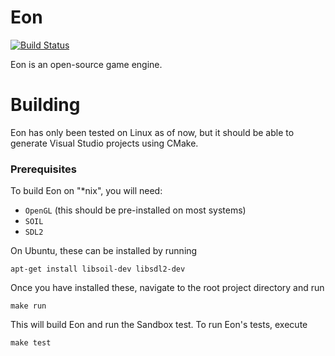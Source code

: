 # Eon
[![Build Status](https://travis-ci.org/icebit/Eon.svg?branch=master)](https://travis-ci.org/icebit/Eon)

Eon is an open-source game engine.

# Building

Eon has only been tested on Linux as of now, but it should be able to generate Visual Studio projects using CMake.

### Prerequisites

To build Eon on "*nix", you will need:

* `OpenGL` (this should be pre-installed on most systems)
* `SOIL`
* `SDL2`

On Ubuntu, these can be installed by running

`apt-get install libsoil-dev libsdl2-dev`

Once you have installed these, navigate to the root project directory and run

`make run`

This will build Eon and run the Sandbox test. To run Eon's tests, execute

`make test`
